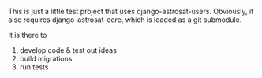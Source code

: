 This is just a little test project that uses django-astrosat-users. 
Obviously, it also requires django-astrosat-core, which is loaded as a git submodule.

It is there to

1. develop code & test out ideas
2. build migrations
3. run tests
